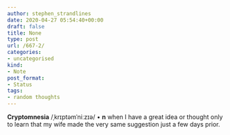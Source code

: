 ```yaml
---
author: stephen_strandlines
date: 2020-04-27 05:54:40+00:00
draft: false
title: None
type: post
url: /667-2/
categories:
- uncategorised
kind:
- Note
post_format:
- Status
tags:
- random thoughts
---
```


**Cryptomnesia** /ˌkrɪptəmˈniːzɪə/ • **n** when I have a great idea or thought only to learn that my wife made the very same suggestion just a few days prior.
